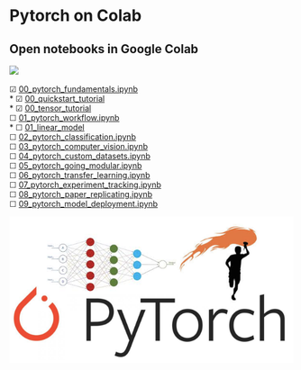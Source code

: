 # Pytorch on Colab 
## Open notebooks in Google Colab  
<img src="https://colab.research.google.com/assets/colab-badge.svg">  

&#9745; [00_pytorch_fundamentals.ipynb ](https://colab.research.google.com/github/omdgit/pytorch-deep-learning/blob/main/00_pytorch_fundamentals.ipynb)  
    * &#9745; [00_quickstart_tutorial](https://colab.research.google.com/github/omdgit/pytorch-deep-learning/blob/main/omd/00_quickstart_tutorial.ipynb)   
    * &#9745; [00_tensor_tutorial](https://colab.research.google.com/github/omdgit/pytorch-deep-learning/blob/main/omd/00_tensor_tutorial.ipynb)  
&#9744; [01_pytorch_workflow.ipynb](https://colab.research.google.com/github/omdgit/pytorch-deep-learning/blob/main/01_pytorch_workflow.ipynb)   
    * &#9744; [01_linear_model](https://colab.research.google.com/github/omdgit/pytorch-deep-learning/blob/main/omd/01_linear_model.ipynb)  
&#9744; [02_pytorch_classification.ipynb](https://colab.research.google.com/github/omdgit/pytorch-deep-learning/blob/main/02_pytorch_classification.ipynb)  
&#9744; [03_pytorch_computer_vision.ipynb](https://colab.research.google.com/github/omdgit/pytorch-deep-learning/blob/main/03_pytorch_computer_vision.ipynb)  
&#9744; [04_pytorch_custom_datasets.ipynb](https://colab.research.google.com/github/omdgit/pytorch-deep-learning/blob/main/04_pytorch_custom_datasets.ipynb)  
&#9744; [05_pytorch_going_modular.ipynb](https://colab.research.google.com/github/omdgit/pytorch-deep-learning/blob/main/05_pytorch_going_modular.ipynb)  
&#9744; [06_pytorch_transfer_learning.ipynb](https://colab.research.google.com/github/omdgit/pytorch-deep-learning/blob/main/06_pytorch_transfer_learning.ipynb)  
&#9744; [07_pytorch_experiment_tracking.ipynb](https://colab.research.google.com/github/omdgit/pytorch-deep-learning/blob/main/07_pytorch_experiment_tracking.ipynb)  
&#9744; [08_pytorch_paper_replicating.ipynb](https://colab.research.google.com/github/omdgit/pytorch-deep-learning/blob/main/08_pytorch_paper_replicating.ipynb)  
&#9744; [09_pytorch_model_deployment.ipynb](https://colab.research.google.com/github/omdgit/pytorch-deep-learning/blob/main/09_pytorch_model_deployment.ipynb)

<img src="./images/Pytorch.png">